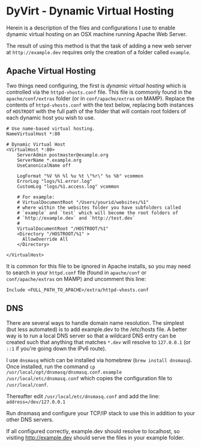 DyVirt - Dynamic Virtual Hosting
==

Herein is a description of the files and configurations I use to enable dynamic virtual hosting on an OSX machine running Apache Web Server.

The result of using this method is that the task of adding a new web server at `http://example.dev` requires only the creation of a folder called `example`.

Apache Virtual Hosting
--
Two things need configuring, the first is _dynamic virtual hosting_ which is controlled via the `httpd-vhosts.conf` file.  This file is commonly found in the `apache/conf/extras` folder (or in `conf/apache/extras` on MAMP). Replace the contents of `httpd-vhosts.conf` with the text below, replacing both instances of `HOSTROOT` with the full path of the folder that will contain root folders of each dynamic host you wish to use.
	
	# Use name-based virtual hosting.
	NameVirtualHost *:80
	
	# Dynamic Virtual Host
	<VirtualHost *:80>
	    ServerAdmin postmaster@example.org
	    ServerName *.example.org
	    UseCanonicalName off
	
	    LogFormat "%V %h %l %u %t \"%r\" %s %b" vcommon
	    ErrorLog "logs/%1.error.log"
	    CustomLog "logs/%1.access.log" vcommon
	
	    # For example:
	    # VirtualDocumentRoot "/Users/yourid/websites/%1"
	    # where within the websites folder you have subfolders called
	    # `example` and `test` which will become the root folders of
	    # `http://example.dev` and `http://test.dev`
	    #
	    VirtualDocumentRoot "/HOSTROOT/%1"
		<Directory "/HOSTROOT/%1" >
		  AllowOverride All
		</Directory>
	
	</VirtualHost>

It is common for this file to be ignored in Apache installs, so you may need to search in your `httpd.conf` file (found in `apache/conf` or `conf/apache/extras` on MAMP) and uncomment this line:

	Include <FULL_PATH_TO_APACHE>/extra/httpd-vhosts.conf

DNS
--
There are several ways to handle domain name resolution.  The simplest (but less automated) is to add example.dev to the /etc/hosts file.  A better way is to run a local DNS server so that a wildcard DNS entry can be created such that anything that matches `*.dev` will resolve to `127.0.0.1` (or `::1` if you're going down the IPv6 route).

I use `dnsmasq` which can be installed via homebrew (`brew install dnsmasq`). Once installed, run the command `cp /usr/local/opt/dnsmasq/dnsmasq.conf.example /usr/local/etc/dnsmasq.conf` which copies the configuration file to `/usr/local/conf`.

Thereafter edit `/usr/local/etc/dnsmasq.conf` and add the line:
	`address=/dev/127.0.0.1`

Run dnsmasq and configure your TCP/IP stack to use this in addition to your other DNS servers.

If all configured correctly, example.dev should resolve to localhost, so visiting http://example.dev should serve the files in your example folder.
  